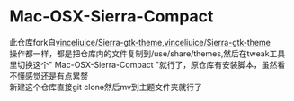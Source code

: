 # Mac-OSX-Sierra-Compact  
此仓库fork自[vinceliuice/Sierra-gtk-theme](https://github.com/vinceliuice/Sierra-gtk-theme),[vinceliuice/Sierra-gtk-theme](https://www.opendesktop.org/p/1013741/)  
操作都一样，都是把仓库内的文件复制到/use/share/themes,然后在tweak工具里切换这个" Mac-OSX-Sierra-Compact "就行了，原仓库有安装脚本，虽然看不懂感觉还是有点累赘  
新建这个仓库直接git clone然后mv到主题文件夹就行了
